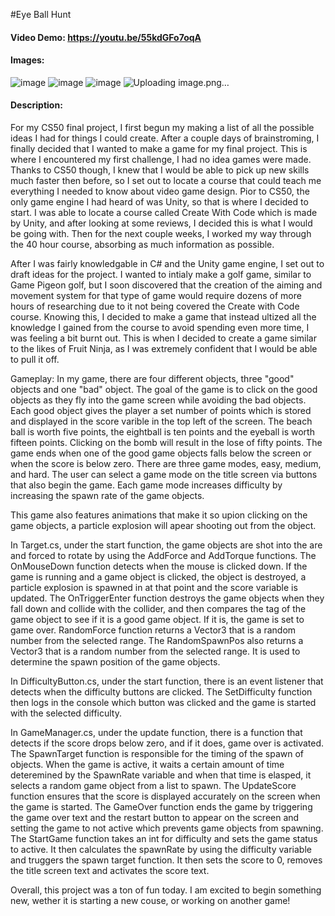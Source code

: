 #Eye Ball Hunt
#### Video Demo: https://youtu.be/55kdGFo7oqA

#### Images:
![image](https://github.com/user-attachments/assets/b640b393-fdb9-4215-81ab-42a9d7697945)
![image](https://github.com/user-attachments/assets/3262808b-4b94-485b-b4b0-4651c4b7ed15)
![image](https://github.com/user-attachments/assets/99dc4433-5827-4551-a94d-7dd32c60af70)
![Uploading image.png…]()


#### Description:
For my CS50 final project, I first begun my making a list of all the possible ideas I had for things I could create. After a couple days of brainstroming, I finally decided that I wanted to make a game for my final project. This is where I encountered my first challenge, I had no idea games were made. Thanks to CS50 though, I knew that I would be able to pick up new skills much faster then before, so I set out to locate a course that could teach me everything I needed to know about video game design. Pior to CS50, the only game engine I had heard of was Unity, so that is where I decided to start. I was able to locate a course called Create With Code which is made by Unity, and after looking at some reviews, I decided this is what I would be going with. Then for the next couple weeks, I worked my way through the 40 hour course, absorbing as much information as possible.

After I was fairly knowledgable in C# and the Unity game engine, I set out to draft ideas for the project. I wanted to intialy make a golf game, similar to Game Pigeon golf, but I soon discovered that the creation of the aiming and movement system for that type of game would require dozens of more hours of researching due to it not being covered the Create with Code course. Knowing this, I decided to make a game that instead ultized all the knowledge I gained from the course to avoid spending even more time, I was feeling a bit burnt out. This is when I decided to create a game similar to the likes of Fruit Ninja, as I was extremely confident that I would be able to pull it off.

Gameplay: In my game, there are four different objects, three "good" objects and one "bad" object. The goal of the game is to click on the good objects as they fly into the game screen while avoiding the bad objects. Each good object gives the player a set number of points which is stored and displayed in the score varible in the top left of the screen. The beach ball is worth five points, the eightball is ten points and the eyeball is worth fifteen points. Clicking on the bomb will result in the lose of fifty points. The game ends when one of the good game objects falls below the screen or when the score is below zero. There are three game modes, easy, medium, and hard. The user can select a game mode on the title screen via buttons that also begin the game. Each game mode increases difficulty by increasing the spawn rate of the game objects.

This game also features animations that make it so upion clicking on the game objects, a particle explosion will apear shooting out from the object.

In Target.cs, under the start function, the game objects are shot into the are and forced to rotate by using the AddForce and AddTorque functions. The OnMouseDown function detects when the mouse is clicked down. If the game is running and a game object is clicked, the object is destroyed, a particle explosion is spawned in at that point and the score variable is updated. The OnTriggerEnter function destroys the game objects when they fall down and collide with the collider, and then compares the tag of the game object to see if it is a good game object. If it is, the game is set to game over. RandomForce function returns a Vector3 that is a random number from the selected range. The RandomSpawnPos also returns a Vector3 that is a random number from the selected range. It is used to determine the spawn position of the game objects.

In DifficultyButton.cs, under the start function, there is an event listener that detects when the difficulty buttons are clicked. The SetDifficulty function then logs in the console which button was clicked and the game is started with the selected difficulty.

In GameManager.cs, under the update function, there is a function that detects if the score drops below zero, and if it does, game over is activated. The SpawnTarget function is responsible for the timing of the spawn of objects. When the game is active, it waits a certain amount of time deteremined by the SpawnRate variable and when that time is elasped, it selects a random game object from a list to spawn. The UpdateScore function ensures that the score is displayed accurately on the screen when the game is started. The GameOver function ends the game by triggering the game over text and the restart button to appear on the screen and setting the game to not active which prevents game objects from spawning. The StartGame function takes an int for difficulty and sets the game status to active. It then calculates the spawnRate by using the difficulty variable and truggers the spawn target function. It then sets the score to 0, removes the title screen text and activates the score text.

Overall, this project was a ton of fun today. I am excited to begin something new, wether it is starting a new couse, or working on another game!

